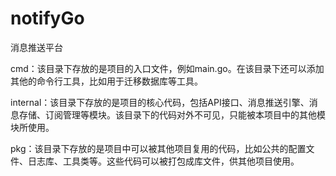 # notifyGo
消息推送平台

cmd：该目录下存放的是项目的入口文件，例如main.go。在该目录下还可以添加其他的命令行工具，比如用于迁移数据库等工具。

internal：该目录下存放的是项目的核心代码，包括API接口、消息推送引擎、消息存储、订阅管理等模块。该目录下的代码对外不可见，只能被本项目中的其他模块所使用。

pkg：该目录下存放的是项目中可以被其他项目复用的代码，比如公共的配置文件、日志库、工具类等。这些代码可以被打包成库文件，供其他项目使用。